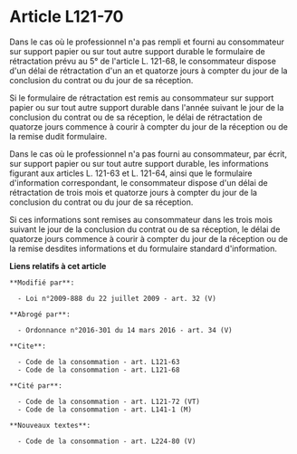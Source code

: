 # Article L121-70

Dans le cas où le professionnel n'a pas rempli et fourni au consommateur sur support papier ou sur tout autre support durable
le formulaire de rétractation prévu au 5° de l'article L. 121-68, le consommateur dispose d'un délai de rétractation d'un an
et quatorze jours à compter du jour de la conclusion du contrat ou du jour de sa réception. 

Si le formulaire de rétractation est remis au consommateur sur support papier ou sur tout autre support durable dans l'année
suivant le jour de la conclusion du contrat ou de sa réception, le délai de rétractation de quatorze jours commence à courir
à compter du jour de la réception ou de la remise dudit formulaire. 

Dans le cas où le professionnel n'a pas fourni au consommateur, par écrit, sur support papier ou sur tout autre support
durable, les informations figurant aux articles L. 121-63 et L. 121-64, ainsi que le formulaire d'information correspondant,
le consommateur dispose d'un délai de rétractation de trois mois et quatorze jours à compter du jour de la conclusion du
contrat ou du jour de sa réception. 

Si ces informations sont remises au consommateur dans les trois mois suivant le jour de la conclusion du contrat ou de sa
réception, le délai de quatorze jours commence à courir à compter du jour de la réception ou de la remise desdites
informations et du formulaire standard d'information.

**Liens relatifs à cet article**

	**Modifié par**:

	  - Loi n°2009-888 du 22 juillet 2009 - art. 32 (V)

	**Abrogé par**:

	  - Ordonnance n°2016-301 du 14 mars 2016 - art. 34 (V)

	**Cite**:

	  - Code de la consommation - art. L121-63
	  - Code de la consommation - art. L121-68

	**Cité par**:

	  - Code de la consommation - art. L121-72 (VT)
	  - Code de la consommation - art. L141-1 (M)

	**Nouveaux textes**:

	  - Code de la consommation - art. L224-80 (V)
